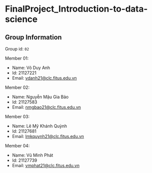 # FinalProject_Introduction-to-data-science  
## Group Information  
Group id: `02`  
  
Member 01:  
- Name: Võ Duy Anh  
- Id: 21127221  
- Email: vdanh21@clc.fitus.edu.vn  

Member 02:  
- Name: Nguyễn Mậu Gia Bảo  
- Id: 21127583    
- Email: nmgbao21@clc.fitus.edu.vn  

Member 03:  
- Name: Lê Mỹ Khánh Quỳnh  
- Id: 21127681    
- Email: lmkquynh21@clc.fitus.edu.vn  
  
Member 04:  
- Name: Vũ Minh Phát  
- Id: 21127739    
- Email: vmphat21@clc.fitus.edu.vn  

